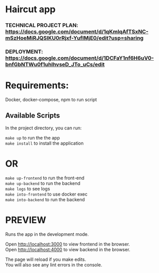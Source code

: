 # Haircut app
### TECHNICAL PROJECT PLAN: https://docs.google.com/document/d/1qKmIqAfTSxNC-mSzHoeMiRJQSIKU0rRjxf-YufIMjE0/edit?usp=sharing
### DEPLOYMENT: https://docs.google.com/document/d/1DCFaY1nf6H6uV0-bnfGbNTWu0f1uhIhvseD_JTo_uCs/edit

# Requirements:
Docker, docker-compose, npm to run script

## Available Scripts

In the project directory, you can run:

`make up` to run the the app\
`make install` to install the application
# OR

`make up-frontend` to run the front-end\
`make up-backend` to run the backend\
`make logs` to see logs\
`make into-frontend` to use docker exec\
`make into-backend` to run the backend
# PREVIEW

Runs the app in the development mode.

Open [http://localhost:3000](http://localhost:3000) to view frontend in the browser.\
Open [http://localhost:4000](http://localhost:4000) to view backend in the browser.

The page will reload if you make edits.\
You will also see any lint errors in the console.
